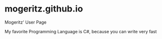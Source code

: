 # mogeritz.github.io
Mogeritz' User Page

My favorite Programming Language is C#, because you can write very fast